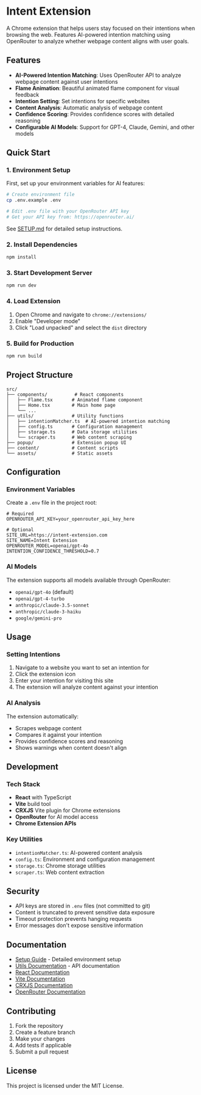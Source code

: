 # Intent Extension

A Chrome extension that helps users stay focused on their intentions when browsing the web. Features AI-powered intention matching using OpenRouter to analyze whether webpage content aligns with user goals.

## Features

- **AI-Powered Intention Matching**: Uses OpenRouter API to analyze webpage content against user intentions
- **Flame Animation**: Beautiful animated flame component for visual feedback
- **Intention Setting**: Set intentions for specific websites
- **Content Analysis**: Automatic analysis of webpage content
- **Confidence Scoring**: Provides confidence scores with detailed reasoning
- **Configurable AI Models**: Support for GPT-4, Claude, Gemini, and other models

## Quick Start

### 1. Environment Setup

First, set up your environment variables for AI features:

```bash
# Create environment file
cp .env.example .env

# Edit .env file with your OpenRouter API key
# Get your API key from: https://openrouter.ai/
```

See [SETUP.md](./SETUP.md) for detailed setup instructions.

### 2. Install Dependencies

```bash
npm install
```

### 3. Start Development Server

```bash
npm run dev
```

### 4. Load Extension

1. Open Chrome and navigate to `chrome://extensions/`
2. Enable "Developer mode"
3. Click "Load unpacked" and select the `dist` directory

### 5. Build for Production

```bash
npm run build
```

## Project Structure

```
src/
├── components/          # React components
│   ├── Flame.tsx       # Animated flame component
│   ├── Home.tsx        # Main home page
│   └── ...
├── utils/              # Utility functions
│   ├── intentionMatcher.ts  # AI-powered intention matching
│   ├── config.ts       # Configuration management
│   ├── storage.ts      # Data storage utilities
│   └── scraper.ts      # Web content scraping
├── popup/              # Extension popup UI
├── content/            # Content scripts
└── assets/             # Static assets
```

## Configuration

### Environment Variables

Create a `.env` file in the project root:

```env
# Required
OPENROUTER_API_KEY=your_openrouter_api_key_here

# Optional
SITE_URL=https://intent-extension.com
SITE_NAME=Intent Extension
OPENROUTER_MODEL=openai/gpt-4o
INTENTION_CONFIDENCE_THRESHOLD=0.7
```

### AI Models

The extension supports all models available through OpenRouter:

- `openai/gpt-4o` (default)
- `openai/gpt-4-turbo`
- `anthropic/claude-3.5-sonnet`
- `anthropic/claude-3-haiku`
- `google/gemini-pro`

## Usage

### Setting Intentions

1. Navigate to a website you want to set an intention for
2. Click the extension icon
3. Enter your intention for visiting this site
4. The extension will analyze content against your intention

### AI Analysis

The extension automatically:
- Scrapes webpage content
- Compares it against your intention
- Provides confidence scores and reasoning
- Shows warnings when content doesn't align

## Development

### Tech Stack

- **React** with TypeScript
- **Vite** build tool
- **CRXJS** Vite plugin for Chrome extensions
- **OpenRouter** for AI model access
- **Chrome Extension APIs**

### Key Utilities

- `intentionMatcher.ts`: AI-powered content analysis
- `config.ts`: Environment and configuration management
- `storage.ts`: Chrome storage utilities
- `scraper.ts`: Web content extraction

## Security

- API keys are stored in `.env` files (not committed to git)
- Content is truncated to prevent sensitive data exposure
- Timeout protection prevents hanging requests
- Error messages don't expose sensitive information

## Documentation

- [Setup Guide](./SETUP.md) - Detailed environment setup
- [Utils Documentation](./src/utils/README.md) - API documentation
- [React Documentation](https://reactjs.org/)
- [Vite Documentation](https://vitejs.dev/)
- [CRXJS Documentation](https://crxjs.dev/vite-plugin)
- [OpenRouter Documentation](https://openrouter.ai/docs)

## Contributing

1. Fork the repository
2. Create a feature branch
3. Make your changes
4. Add tests if applicable
5. Submit a pull request

## License

This project is licensed under the MIT License.

